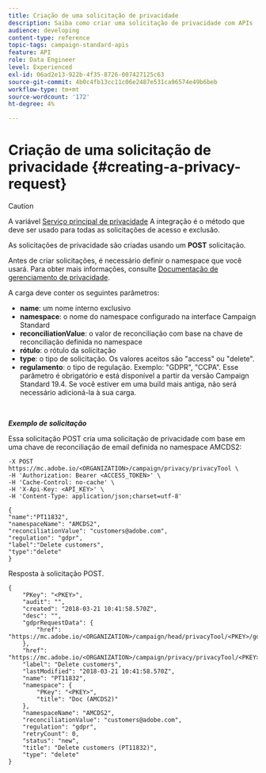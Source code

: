```yaml
---
title: Criação de uma solicitação de privacidade
description: Saiba como criar uma solicitação de privacidade com APIs
audience: developing
content-type: reference
topic-tags: campaign-standard-apis
feature: API
role: Data Engineer
level: Experienced
exl-id: 06ad2e13-922b-4f35-8726-007427125c63
source-git-commit: 4b0c4fb13cc11c06e2487e531ca96574e49b6beb
workflow-type: tm+mt
source-wordcount: '172'
ht-degree: 4%

---
```


# Criação de uma solicitação de privacidade {#creating-a-privacy-request}

>[!CAUTION]
>
>A variável [Serviço principal de privacidade](https://developer.adobe.com/experience-platform-apis/references/privacy-service) A integração é o método que deve ser usado para todas as solicitações de acesso e exclusão. <!--Starting 19.4, the use of the Campaign API and interface for access and delete requests is deprecated. For more on Campaign Standard deprecated and removed features, refer to [this page](../../rn/using/deprecated-features.md).-->

As solicitações de privacidade são criadas usando um **POST** solicitação.

Antes de criar solicitações, é necessário definir o namespace que você usará. Para obter mais informações, consulte [Documentação de gerenciamento de privacidade](../../start/using/privacy-requests.md).

A carga deve conter os seguintes parâmetros:

* **name**: um nome interno exclusivo
* **namespace**: o nome do namespace configurado na interface Campaign Standard
* **reconciliationValue**: o valor de reconciliação com base na chave de reconciliação definida no namespace
* **rótulo**: o rótulo da solicitação
* **type**: o tipo de solicitação. Os valores aceitos são &quot;access&quot; ou &quot;delete&quot;.
* **regulamento**: o tipo de regulação. Exemplo: &quot;GDPR&quot;, &quot;CCPA&quot;. Esse parâmetro é obrigatório e está disponível a partir da versão Campaign Standard 19.4. Se você estiver em uma build mais antiga, não será necessário adicioná-la à sua carga.

<br/>

***Exemplo de solicitação***

Essa solicitação POST cria uma solicitação de privacidade com base em uma chave de reconciliação de email definida no namespace AMCDS2:

```
-X POST https://mc.adobe.io/<ORGANIZATION>/campaign/privacy/privacyTool \
-H 'Authorization: Bearer <ACCESS_TOKEN>' \
-H 'Cache-Control: no-cache' \
-H 'X-Api-Key: <API_KEY>' \
-H 'Content-Type: application/json;charset=utf-8'

{
"name":"PT11832",
"namespaceName": "AMCDS2",
"reconciliationValue": "customers@adobe.com",
"regulation": "gdpr",
"label":"Delete customers",
"type":"delete"
}
```

Resposta à solicitação POST.

```
{
    "PKey": "<PKEY>",
    "audit": "",
    "created": "2018-03-21 10:41:58.570Z",
    "desc": "",
    "gdprRequestData": {
        "href": "https://mc.adobe.io/<ORGANIZATION>/campaign/head/privacyTool/<PKEY>/gdprRequestData/"
    },
    "href": "https://mc.adobe.io/<ORGANIZATION>/campaign/privacy/privacyTool/<PKEY>",
    "label": "Delete customers",
    "lastModified": "2018-03-21 10:41:58.570Z",
    "name": "PT11832",
    "namespace": {
        "PKey": "<PKEY>",
        "title": "Doc (AMCDS2)"
    },
    "namespaceName": "AMCDS2",
    "reconciliationValue": "customers@adobe.com",
    "regulation": "gdpr",
    "retryCount": 0,
    "status": "new",
    "title": "Delete customers (PT11832)",
    "type": "delete"
}
```

